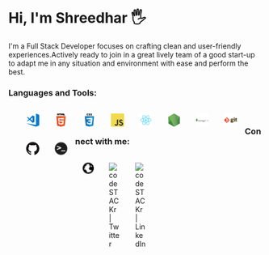 # Hi, I'm Shreedhar  🖐

 I'm a Full Stack Developer focuses on crafting
clean and user-friendly experiences.Actively ready to join in a great
lively team of a good start-up to adapt me in any situation and environment with ease and perform the best.

### Languages and Tools:
<div style="padding-left:20px">
<img align="left" style="padding:15px" alt="Visual Studio Code" width="26px" src="https://raw.githubusercontent.com/github/explore/80688e429a7d4ef2fca1e82350fe8e3517d3494d/topics/visual-studio-code/visual-studio-code.png" />
<img align="left" style="padding:15px" alt="HTML5" width="26px" src="https://raw.githubusercontent.com/github/explore/80688e429a7d4ef2fca1e82350fe8e3517d3494d/topics/html/html.png" />
<img align="left" style="padding:15px" alt="CSS3" width="26px" src="https://raw.githubusercontent.com/github/explore/80688e429a7d4ef2fca1e82350fe8e3517d3494d/topics/css/css.png" />
<img align="left" style="padding:15px" alt="JavaScript" width="26px" src="https://raw.githubusercontent.com/github/explore/80688e429a7d4ef2fca1e82350fe8e3517d3494d/topics/javascript/javascript.png" />
<img align="left" style="padding:15px" alt="React" width="26px" src="https://raw.githubusercontent.com/github/explore/80688e429a7d4ef2fca1e82350fe8e3517d3494d/topics/react/react.png" />
<img align="left" style="padding:15px" alt="Node.js" width="26px" src="https://raw.githubusercontent.com/github/explore/80688e429a7d4ef2fca1e82350fe8e3517d3494d/topics/nodejs/nodejs.png" />
<img align="left" style="padding:15px" alt="MongoDB" width="26px" src="https://raw.githubusercontent.com/github/explore/80688e429a7d4ef2fca1e82350fe8e3517d3494d/topics/mongodb/mongodb.png" />
<img align="left" style="padding:15px" alt="Git" width="26px" src="https://raw.githubusercontent.com/github/explore/80688e429a7d4ef2fca1e82350fe8e3517d3494d/topics/git/git.png" />
<img align="left" style="padding:15px" alt="GitHub" width="26px" src="https://raw.githubusercontent.com/github/explore/78df643247d429f6cc873026c0622819ad797942/topics/github/github.png" />
<img align="left" style="padding:15px" alt="HTML5" width="26px" src="https://raw.githubusercontent.com/github/explore/80688e429a7d4ef2fca1e82350fe8e3517d3494d/topics/terminal/terminal.png" />
</div>
<br/>

### Connect with me:
<div style="padding-left:20px">
<a href="https://shreedharbhat98.github.io/">
<img align="left" style="padding:15px" alt="" width="22px" src="https://raw.githubusercontent.com/iconic/open-iconic/master/svg/globe.svg"/>
</a>
<a href="https://twitter.com/shree_r_bhat">
<img align="left" style="padding:15px" alt="codeSTACKr | Twitter" width="22px" src="https://cdn.jsdelivr.net/npm/simple-icons@v3/icons/twitter.svg"/></a>
<a href="https://www.linkedin.com/in/shreedhar-bhat-34bb89139/">
<img align="left" style="padding:15px" alt="codeSTACKr | LinkedIn" width="22px" src="https://cdn.jsdelivr.net/npm/simple-icons@v3/icons/linkedin.svg">
</a>
</div>

